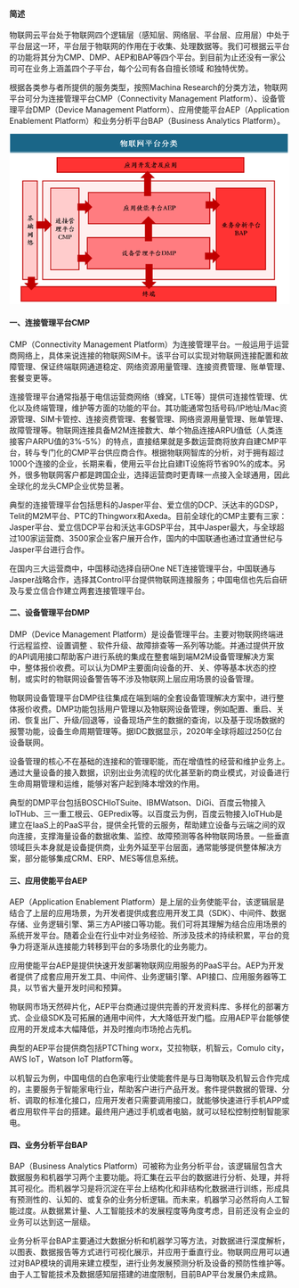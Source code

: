 #### 简述

物联网云平台处于物联网四个逻辑层（感知层、网络层、平台层、应用层）中处于平台层这一环，平台层于物联网的作用在于收集、处理数据等。我们可根据云平台的功能将其分为CMP、DMP、AEP和BAP等四个平台。到目前为止还没有一家公司可在业务上涵盖四个子平台，每个公司有各自擅长领域 和独特优势。

根据各类参与者所提供的服务类型，按照Machina Research的分类方法，物联网平台可分为连接管理平台CMP（Connectivity Management Platform）、设备管理平台DMP（Device Management Platform）、应用使能平台AEP（Application Enablement Platform）和业务分析平台BAP（Business Analytics Platform）。

![image.png](./imgs/1.png)

####  一、连接管理平台CMP

CMP（Connectivity Management Platform）为连接管理平台。一般运用于运营商网络上，具体来说连接的物联网SIM卡。该平台可以实现对物联网连接配置和故障管理、保证终端联网通道稳定、网络资源用量管理、连接资费管理、账单管理、套餐变更等。

连接管理平台通常指基于电信运营商网络（蜂窝，LTE等）提供可连接性管理、优化以及终端管理，维护等方面的功能的平台。其功能通常包括号码/IP地址/Mac资源管理、SIM卡管控、连接资费管理、套餐管理、网络资源用量管理、账单管理、故障管理等。物联网连接具备M2M连接数大、单个物品连接ARPU值低（人类连接客户ARPU值的3%-5%）的特点，直接结果就是多数运营商将放弃自建CMP平台，转与专门化的CMP平台供应商合作。根据物联网智库的分析，对于拥有超过1000个连接的企业，长期来看，使用云平台比自建IT设施将节省90%的成本。另外，很多物联网客户都是跨国企业，选择运营商时更青睐一点接入全球通用，因此全球化的龙头CMP企业优势显著。

典型的连接管理平台包括思科的Jasper平台、爱立信的DCP、沃达丰的GDSP，Telit的M2M平台、PTC的Thingworx和Axeda。目前全球化的CMP主要有三家：Jasper平台、爱立信DCP平台和沃达丰GDSP平台，其中Jasper最大，与全球超过100家运营商、3500家企业客户展开合作，国内的中国联通也通过宜通世纪与Jasper平台进行合作。

在国内三大运营商中，中国移动选择自研One NET连接管理平台，中国联通与Jasper战略合作，选择其Control平台提供物联网连接服务；中国电信也先后自研及与爱立信合作建立两套连接管理平台。

#### 二、设备管理平台DMP

DMP（Device Management Platform）是设备管理平台。主要对物联网终端进行远程监控、设置调整 、软件升级、故障排查等一系列等功能。并通过提供开放的API调用接口帮助客户进行系统的集成在整套端到端M2M设备管理解决方案中，整体报价收费。可以认为DMP主要面向设备的开、关、停等基本状态的控制，或实时的物联网设备警告等不涉及物联网上层应用场景的设备管理。 

物联网设备管理平台DMP往往集成在端到端的全套设备管理解决方案中，进行整体报价收费。DMP功能包括用户管理以及物联网设备管理，例如配置、重启、关闭、恢复出厂、升级/回退等，设备现场产生的数据的查询，以及基于现场数据的报警功能，设备生命周期管理等。据IDC数据显示，2020年全球将超过250亿台设备联网。

设备管理的核心不在基础的连接和的管理职能，而在增值性的经营和维护业务上。通过大量设备的接入数据，识别出业务流程的优化甚至新的商业模式，对设备进行生命周期管理和运维，能够对客户起到降本增效的作用。

典型的DMP平台包括BOSCHIoTSuite、IBMWatson、DiGi、百度云物接入IoTHub、三一重工根云、GEPredix等。以百度云为例，百度云物接入IoTHub是建立在IaaS上的PaaS平台，提供全托管的云服务，帮助建立设备与云端之间的双向连接，支撑海量设备的数据收集、监控、故障预测等各种物联网场景。一些垂直领域巨头本身就是设备提供商，业务外延至平台层面，通常能够提供整体解决方案，部分能够集成CRM、ERP、MES等信息系统。

#### 三、应用使能平台AEP

AEP（Application Enablement Platform）是上层的业务使能平台，该逻辑层是结合了上层的应用场景，为开发者提供成套应用开发工具（SDK）、中间件、数据存储、业务逻辑引擎、第三方API接口等功能。我们可将其理解为结合应用场景的系统开发平台。随着企业在行业中对业务经验、所涉及技术的持续积累，平台的竞争力将逐渐从连接能力转移到平台的多场景化的业务能力。 

应用使能平台AEP是提供快速开发部署物联网应用服务的PaaS平台。AEP为开发者提供了成套应用开发工具、中间件、业务逻辑引擎、API接口、应用服务器等工具，以节省大量开发时间和预算。

物联网市场天然碎片化，AEP平台商通过提供完善的开发资料库、多样化的部署方式、企业级SDK及可拓展的通用中间件，大大降低开发门槛。应用AEP平台能够使应用的开发成本大幅降低，并及时推向市场抢占先机。

典型的AEP平台提供商包括PTCThing worx，艾拉物联，机智云，Comulo city，AWS
IoT，Watson IoT Platform等。

以机智云为例，中国电信的白色家电行业使能套件是与日海物联及机智云合作完成的，主要服务于智能家电行业，帮助客户进行产品开发。套件提供数据的管理、分析、调取的标准化接口，应用开发者只需要调用接口，就能够快速进行手机APP或者应用软件平台的搭建。最终用户通过手机或者电脑，就可以轻松控制控制智能家电。

#### 四、业务分析平台BAP

BAP（Business Analytics Platform）可被称为业务分析平台，该逻辑层包含大数据服务和机器学习两个主要功能。将汇集在云平台的数据进行分析、处理，并将其可视化。而机器学习是将沉淀在平台上结构化和非结构化数据进行训练，形成具有预测性的、认知的、或复杂的业务分析逻辑。而未来，机器学习必然将向人工智能过度。从数据累计量、人工智能技术的发展程度等角度考虑，目前还没有企业的业务可以达到这一层级。 

业务分析平台BAP主要通过大数据分析和机器学习等方法，对数据进行深度解析，以图表、数据报告等方式进行可视化展示，并应用于垂直行业。物联网应用可以通过对BAP模块的调用来建立模型，进行业务发展预测分析及设备的预防性维护等。由于人工智能技术及数据感知层搭建的进度限制，目前BAP平台发展仍未成熟。
